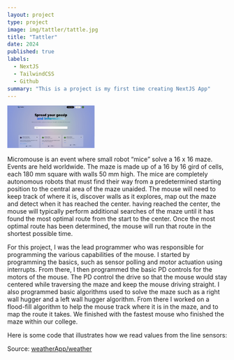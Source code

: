 ```yaml
---
layout: project
type: project
image: img/tattler/tattle.jpg
title: "Tattler"
date: 2024
published: true
labels:
  - NextJS
  - TailwindCSS
  - Github
summary: "This is a project is my first time creating NextJS App"
---
```


<div class="text-center p-4">
  <img width="200px" src="../img/tattler/tattleMain.png" class="img-thumbnail" >

</div>

Micromouse is an event where small robot “mice” solve a 16 x 16 maze. Events are held worldwide. The maze is made up of a 16 by 16 gird of cells, each 180 mm square with walls 50 mm high. The mice are completely autonomous robots that must find their way from a predetermined starting position to the central area of the maze unaided. The mouse will need to keep track of where it is, discover walls as it explores, map out the maze and detect when it has reached the center. having reached the center, the mouse will typically perform additional searches of the maze until it has found the most optimal route from the start to the center. Once the most optimal route has been determined, the mouse will run that route in the shortest possible time.

For this project, I was the lead programmer who was responsible for programming the various capabilities of the mouse. I started by programming the basics, such as sensor polling and motor actuation using interrupts. From there, I then programmed the basic PD controls for the motors of the mouse. The PD control the drive so that the mouse would stay centered while traversing the maze and keep the mouse driving straight. I also programmed basic algorithms used to solve the maze such as a right wall hugger and a left wall hugger algorithm. From there I worked on a flood-fill algorithm to help the mouse track where it is in the maze, and to map the route it takes. We finished with the fastest mouse who finished the maze within our college.

Here is some code that illustrates how we read values from the line sensors:

Source: <a href="https://github.com/23adrian2300/NextJS_Project">weatherApp/weather</a>
